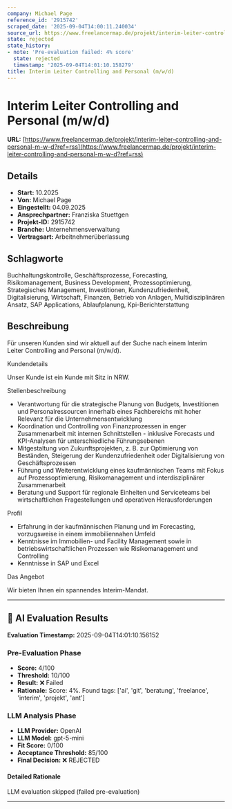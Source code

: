 ```yaml
---
company: Michael Page
reference_id: '2915742'
scraped_date: '2025-09-04T14:00:11.240034'
source_url: https://www.freelancermap.de/projekt/interim-leiter-controlling-and-personal-m-w-d?ref=rss
state: rejected
state_history:
- note: 'Pre-evaluation failed: 4% score'
  state: rejected
  timestamp: '2025-09-04T14:01:10.158279'
title: Interim Leiter Controlling and Personal (m/w/d)
---
```



# Interim Leiter Controlling and Personal (m/w/d)
**URL:** [https://www.freelancermap.de/projekt/interim-leiter-controlling-and-personal-m-w-d?ref=rss](https://www.freelancermap.de/projekt/interim-leiter-controlling-and-personal-m-w-d?ref=rss)
## Details
- **Start:** 10.2025
- **Von:** Michael Page
- **Eingestellt:** 04.09.2025
- **Ansprechpartner:** Franziska Stuettgen
- **Projekt-ID:** 2915742
- **Branche:** Unternehmensverwaltung
- **Vertragsart:** Arbeitnehmerüberlassung

## Schlagworte
Buchhaltungskontrolle, Geschäftsprozesse, Forecasting, Risikomanagement, Business Development, Prozessoptimierung, Strategisches Management, Investitionen, Kundenzufriedenheit, Digitalisierung, Wirtschaft, Finanzen, Betrieb von Anlagen, Multidisziplinären Ansatz, SAP Applications, Ablaufplanung, Kpi-Berichterstattung

## Beschreibung
Für unseren Kunden sind wir aktuell auf der Suche nach einem Interim Leiter Controlling and Personal (m/w/d).

Kundendetails

Unser Kunde ist ein Kunde mit Sitz in NRW.

Stellenbeschreibung

- Verantwortung für die strategische Planung von Budgets, Investitionen und Personalressourcen innerhalb eines Fachbereichs mit hoher Relevanz für die Unternehmensentwicklung
- Koordination und Controlling von Finanzprozessen in enger Zusammenarbeit mit internen Schnittstellen - inklusive Forecasts und KPI-Analysen für unterschiedliche Führungsebenen
- Mitgestaltung von Zukunftsprojekten, z. B. zur Optimierung von Beständen, Steigerung der Kundenzufriedenheit oder Digitalisierung von Geschäftsprozessen
- Führung und Weiterentwicklung eines kaufmännischen Teams mit Fokus auf Prozessoptimierung, Risikomanagement und interdisziplinärer Zusammenarbeit
- Beratung und Support für regionale Einheiten und Serviceteams bei wirtschaftlichen Fragestellungen und operativen Herausforderungen

Profil

- Erfahrung in der kaufmännischen Planung und im Forecasting, vorzugsweise in einem immobiliennahen Umfeld
- Kenntnisse im Immobilien- und Facility Management sowie in betriebswirtschaftlichen Prozessen wie Risikomanagement und Controlling
- Kenntnisse in SAP und Excel

Das Angebot

Wir bieten Ihnen ein spannendes Interim-Mandat.

---

## 🤖 AI Evaluation Results

**Evaluation Timestamp:** 2025-09-04T14:01:10.156152

### Pre-Evaluation Phase
- **Score:** 4/100
- **Threshold:** 10/100
- **Result:** ❌ Failed
- **Rationale:** Score: 4%. Found tags: ['ai', 'git', 'beratung', 'freelance', 'interim', 'projekt', 'ant']

### LLM Analysis Phase
- **LLM Provider:** OpenAI
- **LLM Model:** gpt-5-mini
- **Fit Score:** 0/100
- **Acceptance Threshold:** 85/100
- **Final Decision:** ❌ REJECTED

#### Detailed Rationale
LLM evaluation skipped (failed pre-evaluation)

---
